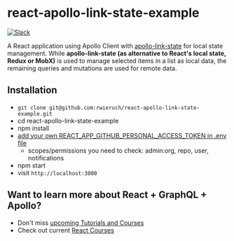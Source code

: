 # react-apollo-link-state-example

[![Slack](https://slack-the-road-to-learn-react.wieruch.com/badge.svg)](https://slack-the-road-to-learn-react.wieruch.com/)

A React application using Apollo Client with [apollo-link-state](https://www.apollographql.com/docs/link/links/state.html) for local state management. While **apollo-link-state (as alternative to React's local state, Redux or MobX)** is used to manage selected items in a list as local data, the remaining queries and mutations are used for remote data.

## Installation

* `git clone git@github.com:rwieruch/react-apollo-link-state-example.git`
* cd react-apollo-link-state-example
* npm install
* [add your own REACT_APP_GITHUB_PERSONAL_ACCESS_TOKEN in .env file](https://help.github.com/articles/creating-a-personal-access-token-for-the-command-line/)
  * scopes/permissions you need to check: admin:org, repo, user, notifications
* npm start
* visit `http://localhost:3000`

## Want to learn more about React + GraphQL + Apollo?

* Don't miss [upcoming Tutorials and Courses](https://www.getrevue.co/profile/rwieruch)
* Check out current [React Courses](https://roadtoreact.com)
